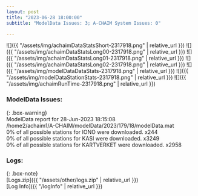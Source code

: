 ```yaml
---
layout: post
title: "2023-06-28 18:00:00"
subtitle: "ModelData Issues: 3; A-CHAIM System Issues: 0"

---
```


![]({{ "/assets/img/achaimDataStatsShort-2317918.png" | relative_url }})
![]({{ "/assets/img/achaimDataStatsLong00-2317918.png" | relative_url }})
![]({{ "/assets/img/achaimDataStatsLong01-2317918.png" | relative_url }})
![]({{ "/assets/img/achaimDataStatsLong02-2317918.png" | relative_url }})
![]({{ "/assets/img/modelDataDataStats-2317918.png" | relative_url }})
![]({{ "/assets/img/modelDataStationStats-2317918.png" | relative_url }})
![]({{ "/assets/img/achaimRunTime-2317918.png" | relative_url }})


### ModelData Issues:  
  
{: .box-warning}  
 ModelData report for 28-Jun-2023 18:15:08   
 /home2/achaim1/A-CHAIM/modelData/2023/179/18/modelData.mat   
 0% of all possible stations for IONO were downloaded. x244   
 0% of all possible stations for KASI were downloaded. x3249   
 0% of all possible stations for KARTVERKET were downloaded. x2958   
  


### Logs:  
  
{: .box-note}  
[Logs.zip]({{ "/assets/other/logs.zip" | relative_url }})  
[Log Info]({{ "/logInfo" | relative_url }})  
